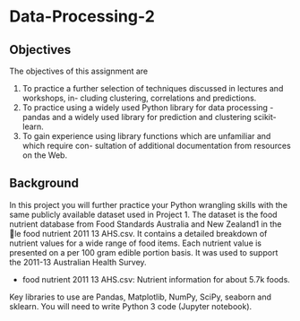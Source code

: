 # Data-Processing-2

## Objectives
The objectives of this assignment are
1. To practice a further selection of techniques discussed in lectures and workshops, in-
cluding clustering, correlations and predictions.
2. To practice using a widely used Python library for data processing - pandas and a widely
used library for prediction and clustering scikit-learn.
3. To gain experience using library functions which are unfamiliar and which require con-
sultation of additional documentation from resources on the Web.

## Background
In this project you will further practice your Python wrangling skills with the same publicly
available dataset used in Project 1. The dataset is the food nutrient database from Food
Standards Australia and New Zealand1 in the le food nutrient 2011 13 AHS.csv. It contains
a detailed breakdown of nutrient values for a wide range of food items. Each nutrient value
is presented on a per 100 gram edible portion basis. It was used to support the 2011-13
Australian Health Survey.
* food nutrient 2011 13 AHS.csv: Nutrient information for about 5.7k foods.

Key libraries to use are Pandas, Matplotlib, NumPy, SciPy, seaborn and sklearn. You
will need to write Python 3 code (Jupyter notebook).